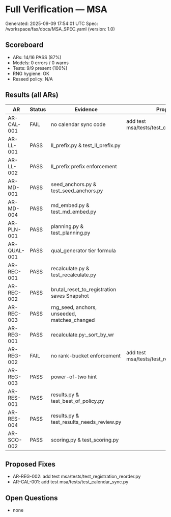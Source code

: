 # Full Verification — MSA
Generated: 2025-09-09 17:54:01 UTC
Spec: /workspace/fax/docs/MSA_SPEC.yaml (version: 1.0)

## Scoreboard
- ARs: 14/16 PASS (87%)
- Models: 0 errors / 0 warns
- Tests: 9/9 present (100%)
- RNG hygiene: OK
- Reseed policy: N/A

## Results (all ARs)
| AR | Status | Evidence | Proposed fix |
|---|---|---|---|
| AR-CAL-001 | FAIL | no calendar sync code | add test msa/tests/test_calendar_sync.py |
| AR-LL-001 | PASS | ll_prefix.py & test_ll_prefix.py |  |
| AR-LL-002 | PASS | ll_prefix prefix enforcement |  |
| AR-MD-001 | PASS | seed_anchors.py & test_seed_anchors.py |  |
| AR-MD-004 | PASS | md_embed.py & test_md_embed.py |  |
| AR-PLN-001 | PASS | planning.py & test_planning.py |  |
| AR-QUAL-001 | PASS | qual_generator tier formula |  |
| AR-REC-001 | PASS | recalculate.py & test_recalculate.py |  |
| AR-REC-002 | PASS | brutal_reset_to_registration saves Snapshot |  |
| AR-REC-003 | PASS | rng_seed, anchors, unseeded, matches_changed |  |
| AR-REG-001 | PASS | recalculate.py:_sort_by_wr |  |
| AR-REG-002 | FAIL | no rank-bucket enforcement | add test msa/tests/test_registration_reorder.py |
| AR-REG-003 | PASS | power-of-two hint |  |
| AR-RES-001 | PASS | results.py & test_best_of_policy.py |  |
| AR-RES-004 | PASS | results.py & test_results_needs_review.py |  |
| AR-SCO-002 | PASS | scoring.py & test_scoring.py |  |

## Proposed Fixes
- AR-REG-002: add test msa/tests/test_registration_reorder.py
- AR-CAL-001: add test msa/tests/test_calendar_sync.py

## Open Questions
- none
